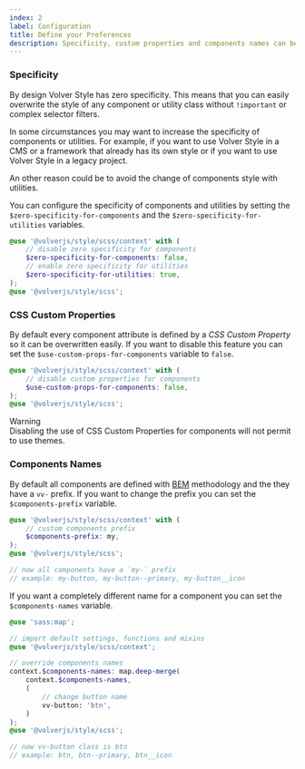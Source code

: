 ```yaml
---
index: 2
label: Configuration
title: Define your Preferences
description: Specificity, custom properties and components names can be configured as you want.
---
```


### Specificity
By design Volver Style has zero specificity. This means that you can easily overwrite the style of any component or utility class without `!important` or complex selector filters.

In some circumstances you may want to increase the specificity of components or utilities. For example, if you want to use Volver Style in a CMS or a framework that already has its own style or if you want to use Volver Style in a legacy project.

An other reason could be to avoid the change of components style with utilities.

You can configure the specificity of components and utilities by setting the `$zero-specificity-for-components` and the `$zero-specificity-for-utilities` variables.

```scss
@use '@volverjs/style/scss/context' with (
	// disable zero specificity for components
	$zero-specificity-for-components: false,
	// enable zero specificity for utilities
	$zero-specificity-for-utilities: true,
);
@use '@volverjs/style/scss';
```


### CSS Custom Properties
By default every component attribute is defined by a *CSS Custom Property* so it can be overwritten easily. If you want to disable this feature you can set the `$use-custom-props-for-components` variable to `false`.

```scss
@use '@volverjs/style/scss/context' with (
	// disable custom properties for components
	$use-custom-props-for-components: false,
);
@use '@volverjs/style/scss';
```

<div class="vv-alert vv-alert--callout vv-alert--warning mb-lg">
    <div class="vv-alert__title">Warning</div>
    <div class="vv-alert__content">
        Disabling the use of CSS Custom Properties for components will not permit to use themes.
    </div>
</div>


### Components Names
By default all components are defined with [BEM](https://getbem.com/) methodology and the they have a `vv-` prefix. If you want to change the prefix you can set the `$components-prefix` variable.

```scss
@use '@volverjs/style/scss/context' with (
	// custom components prefix
	$components-prefix: my,
);
@use '@volverjs/style/scss';

// now all components have a `my-` prefix
// example: my-button, my-button--primary, my-button__icon
```

If you want a completely different name for a component you can set the `$components-names` variable.

```scss
@use 'sass:map';

// import default settings, functions and mixins
@use '@volverjs/style/scss/context';

// override components names
context.$components-names: map.deep-merge(
	context.$components-names,
	(
		// change button name
		vv-button: 'btn',
	)
);
@use '@volverjs/style/scss';

// now vv-button class is btn
// example: btn, btn--primary, btn__icon
```
